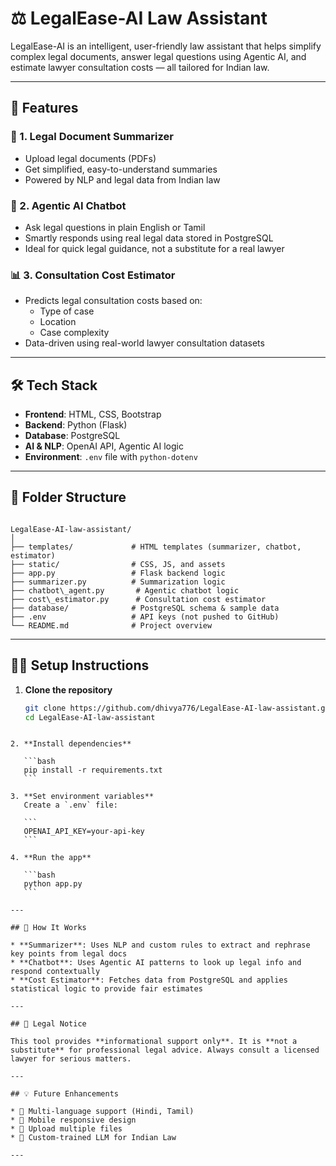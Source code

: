 # ⚖️ LegalEase-AI Law Assistant

LegalEase-AI is an intelligent, user-friendly law assistant that helps simplify complex legal documents, answer legal questions using Agentic AI, and estimate lawyer consultation costs — all tailored for Indian law.

---

## 🚀 Features

### 📝 1. Legal Document Summarizer
- Upload legal documents (PDFs)
- Get simplified, easy-to-understand summaries
- Powered by NLP and legal data from Indian law

### 💬 2. Agentic AI Chatbot
- Ask legal questions in plain English or Tamil
- Smartly responds using real legal data stored in PostgreSQL
- Ideal for quick legal guidance, not a substitute for a real lawyer

### 📊 3. Consultation Cost Estimator
- Predicts legal consultation costs based on:
  - Type of case
  - Location
  - Case complexity
- Data-driven using real-world lawyer consultation datasets

---

## 🛠️ Tech Stack

- **Frontend**: HTML, CSS, Bootstrap
- **Backend**: Python (Flask)
- **Database**: PostgreSQL
- **AI & NLP**: OpenAI API, Agentic AI logic
- **Environment**: `.env` file with `python-dotenv`

---

## 📂 Folder Structure

```

LegalEase-AI-law-assistant/
│
├── templates/             # HTML templates (summarizer, chatbot, estimator)
├── static/                # CSS, JS, and assets
├── app.py                 # Flask backend logic
├── summarizer.py          # Summarization logic
├── chatbot\_agent.py       # Agentic chatbot logic
├── cost\_estimator.py      # Consultation cost estimator
├── database/              # PostgreSQL schema & sample data
├── .env                   # API keys (not pushed to GitHub)
└── README.md              # Project overview

````

---

## 🧑‍💻 Setup Instructions

1. **Clone the repository**
   ```bash
   git clone https://github.com/dhivya776/LegalEase-AI-law-assistant.git
   cd LegalEase-AI-law-assistant
````

2. **Install dependencies**

   ```bash
   pip install -r requirements.txt
   ```

3. **Set environment variables**
   Create a `.env` file:

   ```
   OPENAI_API_KEY=your-api-key
   ```

4. **Run the app**

   ```bash
   python app.py
   ```

---

## 🧠 How It Works

* **Summarizer**: Uses NLP and custom rules to extract and rephrase key points from legal docs
* **Chatbot**: Uses Agentic AI patterns to look up legal info and respond contextually
* **Cost Estimator**: Fetches data from PostgreSQL and applies statistical logic to provide fair estimates

---

## 🧾 Legal Notice

This tool provides **informational support only**. It is **not a substitute** for professional legal advice. Always consult a licensed lawyer for serious matters.

---

## 💡 Future Enhancements

* 🧾 Multi-language support (Hindi, Tamil)
* 📲 Mobile responsive design
* 📁 Upload multiple files
* 🧠 Custom-trained LLM for Indian Law

---

